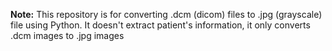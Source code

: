 <b>Note:</b> This repository is for converting .dcm (dicom) files to .jpg (grayscale) file using Python. It doesn't extract
patient's information, it only converts .dcm images to .jpg images